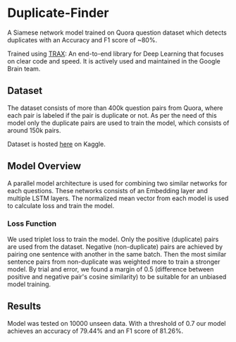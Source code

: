 # Duplicate-Finder
A Siamese network model trained on Quora question dataset which detects duplicates with an Accuracy and F1 score of ~80%. 

Trained using [TRAX](https://github.com/google/trax): An end-to-end library for Deep Learning that focuses on clear code and speed. It is actively used and maintained in the Google Brain team.

## Dataset
The dataset consists of more than 400k question pairs from Quora, where each pair is labeled if the pair is duplicate or not. As per the need of this model only the duplicate pairs are used to train the model, which consists of around 150k pairs.

Dataset is hosted [here](https://www.kaggle.com/c/quora-question-pairs/data) on Kaggle.

## Model Overview
A parallel model architecture is used for combining two similar networks for each questions. These networks consists of an Embedding layer and multiple LSTM layers. The normalized mean vector from each model is used to calculate loss and train the model.

### Loss Function
We used triplet loss to train the model. Only the positive (duplicate) pairs are used from the dataset. Negative (non-duplicate) pairs are achieved by pairing one sentence with another in the same batch. Then the most similar sentence pairs from non-duplicate was weighted more to train a stronger model. By trial and error, we found a margin of 0.5 (difference between positive and negative pair's cosine similarity) to be suitable for an unbiased model training.

## Results
Model was tested on 10000 unseen data. With a threshold of 0.7 our model achieves an accuracy of 79.44% and an F1 score of 81.26%.
